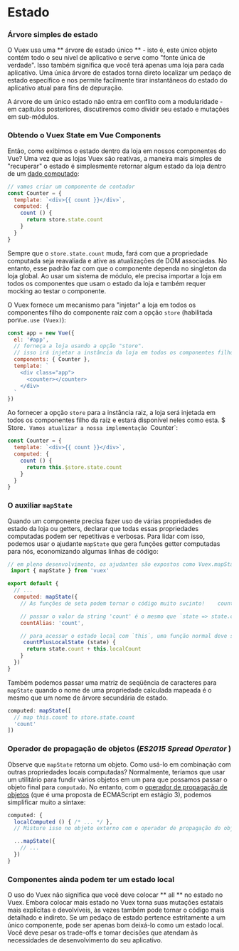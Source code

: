 # Estado

### Árvore simples de estado

O Vuex usa uma ** árvore de estado único ** - isto é, este único objeto contém todo o seu nível de aplicativo e serve como "fonte única de verdade". Isso também significa que você terá apenas uma loja para cada aplicativo. Uma única árvore de estados torna direto localizar um pedaço de estado específico e nos permite facilmente tirar instantâneos do estado do aplicativo atual para fins de depuração.

A árvore de um único estado não entra em conflito com a modularidade - em capítulos posteriores, discutiremos como dividir seu estado e mutações em sub-módulos.
### Obtendo o Vuex State em Vue Components

Então, como exibimos o estado dentro da loja em nossos componentes do Vue? Uma vez que as lojas Vuex são reativas, a maneira mais simples de "recuperar" o estado é simplesmente retornar algum estado da loja dentro de um [dado computado](https://br.vuejs.org/v2/guide/computed.html):

``` js
// vamos criar um componente de contador
const Counter = {
  template: `<div>{{ count }}</div>`,
  computed: {
    count () {
      return store.state.count
    }
  }
}
```

Sempre que o `store.state.count` muda, fará com que a propriedade computada seja reavaliada e ative as atualizações de DOM associadas.
No entanto, esse padrão faz com que o componente dependa no singleton da loja global. Ao usar um sistema de módulo, ele precisa importar a loja em todos os componentes que usam o estado da loja e também requer mocking ao testar o componente.

O Vuex fornece um mecanismo para "injetar" a loja em todos os componentes filho do componente raiz com a opção `store` (habilitada por` Vue.use (Vuex) `):
``` js
const app = new Vue({
  el: '#app',
  // forneça a loja usando a opção "store".
  // isso irá injetar a instância da loja em todos os componentes filho.  store,
  components: { Counter },
  template: `
    <div class="app">
      <counter></counter>
    </div>
  `
})
```

Ao fornecer a opção `store` para a instância raiz, a loja será injetada em todos os componentes filho da raiz e estará disponível neles como esta. $ Store`. Vamos atualizar a nossa implementação `Counter`:

``` js
const Counter = {
  template: `<div>{{ count }}</div>`,
  computed: {
    count () {
      return this.$store.state.count
    }
  }
}
```

### O auxiliar `mapState`

Quando um componente precisa fazer uso de várias propriedades de estado da loja ou getters, declarar que todas essas propriedades computadas podem ser repetitivas e verbosas. Para lidar com isso, podemos usar o ajudante `mapState` que gera funções getter computadas para nós, economizando algumas linhas de código:

``` js
// em pleno desenvolvimento, os ajudantes são expostos como Vuex.mapState
 import { mapState } from 'vuex'

export default {
  // ...
  computed: mapState({
    // As funções de seta podem tornar o código muito sucinto!    count: state => state.count,

    // passar o valor da string 'count' é o mesmo que `state => state.count`
    countAlias: 'count',

    // para acessar o estado local com `this`, uma função normal deve ser usada
     countPlusLocalState (state) {
      return state.count + this.localCount
    }
  })
}
```

Também podemos passar uma matriz de seqüência de caracteres para `mapState` quando o nome de uma propriedade calculada mapeada é o mesmo que um nome de árvore secundária de estado.

``` js
computed: mapState([
  // map this.count to store.state.count
  'count'
])
```

### Operador de propagação de objetos (_ES2015_ _Spread_ _Operator_ )

Observe que `mapState` retorna um objeto. Como usá-lo em combinação com outras propriedades locais computadas? Normalmente, teríamos que usar um utilitário para fundir vários objetos em um para que possamos passar o objeto final para `computado`. No entanto, com o [operador de propagação de objetos](https://github.com/sebmarkbage/ecmascript-rest-spread) (que é uma proposta de ECMAScript em estágio 3), podemos simplificar muito a sintaxe:

``` js
computed: {
  localComputed () { /* ... */ },
  // Misture isso no objeto externo com o operador de propagação do objeto

  ...mapState({
    // ...
  })
}
```

### Componentes ainda podem ter um estado local

O uso do Vuex não significa que você deve colocar ** all ** no estado no Vuex. Embora colocar mais estado no Vuex torna suas mutações estatais mais explícitas e devolvíveis, às vezes também pode tornar o código mais detalhado e indireto. Se um pedaço de estado pertence estritamente a um único componente, pode ser apenas bom deixá-lo como um estado local. Você deve pesar os trade-offs e tomar decisões que atendam às necessidades de desenvolvimento do seu aplicativo.
